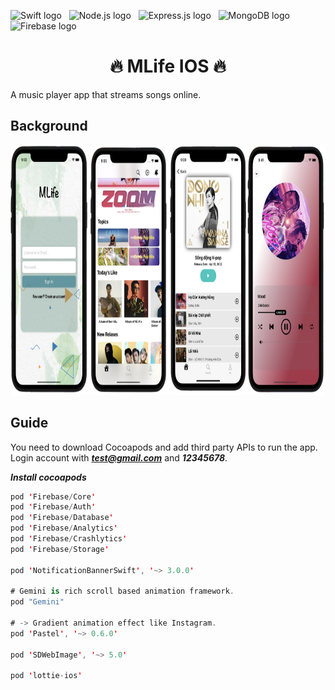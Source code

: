 <span><img src="https://img.shields.io/badge/Swift-282C34?logo=swift&logoColor=F05138" alt="Swift logo" title="Swift" height="25" /></span>
&nbsp;
<span><img src="https://img.shields.io/badge/Node.js-282C34?logo=node.js&logoColor=00F200" alt="Node.js logo" title="Node.js" height="25" /></span>
&nbsp;
<span><img src="https://img.shields.io/badge/Express-282C34?logo=express&logoColor=FFFFFF" alt="Express.js logo" title="Express.js" height="25" /></span>
&nbsp;
<span><img src="https://img.shields.io/badge/MongoDB-282C34?logo=mongoDB&logoColor=#47A248" alt="MongoDB logo" title="MongoDB" height="25" /></span>
&nbsp;
<span><img src="https://img.shields.io/badge/Firebase-282C34?logo=firebase&logoColor=##FFCA28" alt="Firebase logo" title="Firebase" height="25" /></span>
&nbsp;

<h1 align="center">🔥 MLife IOS 🔥</h1>

A music player app that streams songs online.

## Background
<p align="center">
    <img alt="Swift MLife" src="music_image.png" width="800" height="400">
</p>

## Guide

You need to download Cocoapods and add third party APIs to run the app.</br>
Login account with ***test@gmail.com*** and ***12345678***.</br>

***Install cocoapods***
```Swift
pod 'Firebase/Core'
pod 'Firebase/Auth'
pod 'Firebase/Database'
pod 'Firebase/Analytics'
pod 'Firebase/Crashlytics'
pod 'Firebase/Storage'

pod 'NotificationBannerSwift', '~> 3.0.0'

# Gemini is rich scroll based animation framework.
pod "Gemini" 

# -> Gradient animation effect like Instagram.
pod 'Pastel', '~> 0.6.0'

pod 'SDWebImage', '~> 5.0'

pod 'lottie-ios'
```

